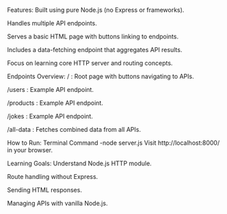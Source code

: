 Features:
Built using pure Node.js (no Express or frameworks).

Handles multiple API endpoints.

Serves a basic HTML page with buttons linking to endpoints.

Includes a data-fetching endpoint that aggregates API results.

Focus on learning core HTTP server and routing concepts.

Endpoints Overview:
/ : Root page with buttons navigating to APIs.

/users : Example API endpoint.

/products : Example API endpoint.

/jokes : Example API endpoint.

/all-data : Fetches combined data from all APIs.

How to Run:
Terminal Command -node server.js
Visit http://localhost:8000/ in your browser.

Learning Goals:
Understand Node.js HTTP module.

Route handling without Express.

Sending HTML responses.

Managing APIs with vanilla Node.js.

